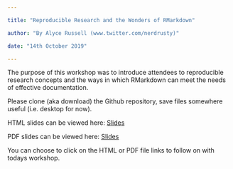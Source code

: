 ```yaml
---

title: "Reproducible Research and the Wonders of RMarkdown"

author: "By Alyce Russell (www.twitter.com/nerdrusty)"

date: "14th October 2019"

---
```


The purpose of this workshop was to introduce attendees to reproducible research concepts and the ways in which RMarkdown can meet the needs of effective documentation. 

Please clone (aka download) the Github repository, save files somewhere useful (i.e. desktop for now). 

HTML slides can be viewed here: [Slides](./ReproducibleResearchSeminar.html)

PDF slides can be viewed here: [Slides](./ReproducibleResearchSeminar.pdf)

You can choose to click on the HTML or PDF file links to follow on with todays workshop. 
